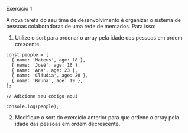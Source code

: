 Exercício 1

A nova tarefa do seu time de desenvolvimento é organizar o sistema de pessoas colaboradoras de uma rede de mercados. Para isso:

1) Utilize o sort para ordenar o array pela idade das pessoas em ordem crescente.

``````
const people = [
  { name: 'Mateus', age: 18 },
  { name: 'José', age: 16 },
  { name: 'Ana', age: 23 },
  { name: 'Cláudia', age: 20 },
  { name: 'Bruna', age: 19 },
];

// Adicione seu código aqui

console.log(people);

``````

2) Modifique o sort do exercício anterior para que ordene o array pela idade das pessoas em ordem decrescente.
